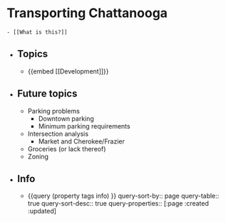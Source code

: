# Transporting Chattanooga
	- [[What is this?]]
- ## Topics
	- {{embed [[Development]]}}
- ## Future topics
	- Parking problems
		- Downtown parking
		- Minimum parking requirements
	- Intersection analysis
		- Market and Cherokee/Frazier
	- Groceries (or lack thereof)
	- Zoning
- ## Info
	- {{query (property tags info) }}
	  query-sort-by:: page
	  query-table:: true
	  query-sort-desc:: true
	  query-properties:: [:page :created :updated]